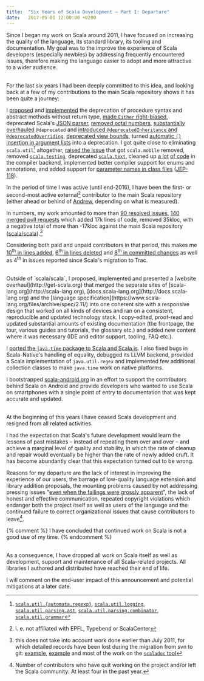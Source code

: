 ```yaml
---
title:  "Six Years of Scala Development – Part I: Departure"
date:   2017-05-01 12:00:00 +0200
---
```


Since I began my work on Scala around 2011, I have focused on increasing the
quality of the language, its standard library, its tooling and documentation.
My goal was to the improve the experience of Scala developers (especially
newbies) by addressing frequently encountered issues, therefore making the
language easier to adopt and more attractive to a wider audience.

<br/>
For the last six years I had been deeply committed to this idea, and looking
back at a few of my contributions to the main Scala repository shows it has been
quite a journey:

I [proposed](https://groups.google.com/forum/#!topic/scala-internals/q1YX7NC1geM/discussion)
and [implemented](https://github.com/scala/scala/pull/3076) the deprecation of
procedure syntax and abstract methods without return type,
[made `Either` right-biased](https://github.com/scala/scala/pull/5135),
deprecated Scala's [JSON parser](https://github.com/scala/scala/pull/2581),
[removed octal numbers](https://github.com/scala/scala/pull/3240),
[substantially](https://github.com/scala/legacy-svn-scala/pull/8)
[overhauled](https://github.com/scala/scala/pull/5076) `@deprecated`
and [introduced `@deprecatedInheritance` and `@deprecatedOverriding`](https://github.com/scala/scala/pull/1284),
[deprecated view bounds](https://github.com/scala/scala/pull/2909),
turned [automatic `()` insertion in argument lists](https://github.com/scala/scala/pull/3260) into a deprecation.
I got quite close to eliminating `scala.util`[^util] altogether,
[raised the issue](https://issues.scala-lang.org/browse/SI-4505) that got `scala.mobile` removed,
removed [`scala.testing`](https://github.com/scala/scala/pull/1921/commits/f931833df8cc69d119f636d8a553941bf7ce2349),
deprecated [`scala.text`](https://github.com/scala/scala/pull/2733),
cleaned up [a lot](https://github.com/scala/scala/pull/4838)
[of code](https://github.com/scala/scala/pull/4814) in the compiler backend,
implemented better compiler support for enums and annotations, and
added support for [parameter names in class files](https://github.com/scala/scala/pull/4735) ([JEP-118](http://openjdk.java.net/jeps/118)).

In the period of time I was active (until end-2016), I have been the
first- or second-most active external[^external] contributor to the main Scala
repository (either ahead or behind of [Andrew](https://github.com/som-snytt),
depending on what is measured).

In numbers, my work amounted to more than
[90 resolved issues](https://issues.scala-lang.org/issues/?jql=assignee%20%3D%20soc%20AND%20resolution%20%3D%20Fixed),
[140 merged pull requests](https://github.com/scala/scala/pulls?utf8=%E2%9C%93&q=is%3Amerged%20is%3Apr%20author%3Asoc%20)
which added 17k lines of code, removed 35kloc, with a negative total of more than
-17kloc against the main Scala repository ([scala/scala](https://github.com/scala/scala)).[^lost]

Considering both paid and unpaid contributors in that period, this makes me
[10<sup>th</sup> in lines added](https://github.com/scala/scala/graphs/contributors?from=2011-12-01&to=2016-07-31&type=a),
[6<sup>th</sup> in lines deleted](https://github.com/scala/scala/graphs/contributors?from=2011-11-25&to=2016-07-25&type=d) and
[8<sup>th</sup> in committed changes](https://github.com/scala/scala/graphs/contributors?from=2011-11-25&to=2016-07-25&type=c) as well as
4<sup>th</sup> in issues reported since Scala's migration to Trac.

<br/>
Outside of `scala/scala`, I proposed, implemented and presented a [website
overhaul](http://get-scala.org) that merged the separate sites of
[scala-lang.org](http://scala-lang.org),
[docs.scala-lang.org](http://docs.scala-lang.org) and the
[language specification](https://www.scala-lang.org/files/archive/spec/2.11/)
into one coherent site with a responsive design that worked on all kinds
of devices and ran on a consistent, reproducible and updated technology stack.
I copy-edited, proof-read and updated substantial amounts of existing
documentation (the frontpage, the tour, various guides and tutorials, the glossary etc.)
and added new content where it was necessary (IDE and editor support, tooling,
FAQ etc.).

I [ported the `java.time` package to Scala and Scala.js](https://github.com/soc/scala-java-time).
I also fixed bugs in Scala-Native's handling of equality,
debugged its LLVM backend, provided a Scala implementation of `java.util.regex`
and implemented few additional collection classes to make `java.time` work
on native platforms.

I bootstrapped [scala-android.org](http://scala-android.org) in an effort to
support the contributors behind Scala on Android and provide developers who
wanted to use Scala on smartphones with a single point of entry to documentation
that was kept accurate and updated.

<br/>
At the beginning of this years I have ceased Scala development and resigned from
all related activities.

I had the expectation that Scala's future development would learn the lessons of
past mistakes – instead of repeating them over and over – and achieve a marginal
level of quality and stability, in which the rate of cleanup and repair would
eventually be higher than the rate of newly added cruft.
It has become abundantly clear that this expectation turned out to be wrong.

Reasons for my departure are the lack of interest in improving the experience of
our users, the barrage of low-quality language extension and library addition
proposals, the mounting problems caused by not addressing pressing issues
"[even when the failings were grossly apparent](https://news.ycombinator.com/item?id=8277626)",
the lack of honest and effective communication, repeated copyright violations
which endanger both the project itself as well as users of the language and the
continued failure to correct organizational issues that cause contributors to leave[^leave].

{% comment %}
I have concluded that continued work on Scala is not a good use of my time.
{% endcomment %}

<br/>
As a consequence, I have dropped all work on Scala itself as well as
development, support and maintenance of all Scala-related projects.
All libraries I authored and distributed have reached their end of life.

I will comment on the end-user impact of this announcement and potential
mitigations at a later date.

[^external]: i. e. not affiliated with EPFL, Type<!--safe, Light-->bend or ScalaCenter
[^util]: [`scala.util.{automata,regexp}`](https://github.com/scala/scala/pull/1939), [`scala.util.logging`](https://github.com/scala/scala/pull/2543), [`scala.util.parsing.ast`](https://github.com/scala/scala/pull/2525), [`scala.util.parsing.combinator`](https://github.com/scala/scala/pull/2521), [`scala.util.grammar`](https://github.com/scala/scala/pull/1921/commits/b13bf260b46f6498d0e995d0bbf3ce7b39bc8b3b)
[^lost]: this does not take into account work done earlier than July 2011, for which detailed records have been lost during the migration from svn to git: [example](https://github.com/scala/scala/commit/a387c9f), [example](https://github.com/scala/legacy-svn-scala/pull/19/files) and most of the work on the [`scaladoc` tool](https://github.com/scala/legacy-svn-scala/pulls?page=1&q=+is%3Apr+author%3Asoc&utf8=%E2%9C%93)
[^leave]: Number of contributors who have quit working on the project and/or left the Scala community: At least four in the past year.

<!-- https://github.com/scala/scala/graphs/contributors?from=2011-12-01&to=2016-07-31

git shortlog -s -n 947797e..a02b913 -->
